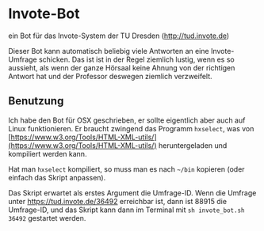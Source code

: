 # Invote-Bot
ein Bot für das Invote-System der TU Dresden (http://tud.invote.de)

Dieser Bot kann automatisch beliebig viele Antworten an eine Invote-Umfrage schicken. Das ist ist in der Regel ziemlich lustig, wenn es so aussieht, als wenn der ganze Hörsaal keine Ahnung von der richtigen Antwort hat und der Professor deswegen ziemlich verzweifelt.

## Benutzung
Ich habe den Bot für OSX geschrieben, er sollte eigentlich aber auch auf Linux funktionieren. Er braucht zwingend das Programm `hxselect`, was von [https://www.w3.org/Tools/HTML-XML-utils/](https://www.w3.org/Tools/HTML-XML-utils/) heruntergeladen und kompiliert werden kann.

Hat man `hxselect` kompiliert, so muss man es nach `~/bin` kopieren (oder einfach das Skript anpassen).

Das Skript erwartet als erstes Argument die Umfrage-ID. Wenn die Umfrage unter https://tud.invote.de/36492 erreichbar ist, dann ist 88915 die Umfrage-ID, und das Skript kann dann im Terminal mit  `sh invote_bot.sh 36492` gestartet werden.
